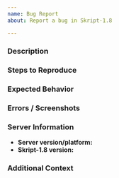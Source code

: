```yaml
---
name: Bug Report
about: Report a bug in Skript-1.8

---
```

### Description
<!--- What happened? --->

### Steps to Reproduce
<!--- What did you do to make it happen? Provide as accurate instructions as possible! --->

### Expected Behavior
<!--- What should have happened? --->

### Errors / Screenshots
<!--- Console errors and screenshots of visual bugs in game, if you have any --->

<!---
If you have console errors, copy them to a paste service which won't delete them.
DON'T use Hastebin!
--->

<!--
Screenshots of bugs visible in-game can also be attached.
--->

### Server Information
* **Server version/platform:** <!-- /version -->
* **Skript-1.8 version:** <!-- /version Skript ("latest" is not useful, we need the version number) -->

### Additional Context
<!--- Anything you'd like to add? This can be left empty. --->
